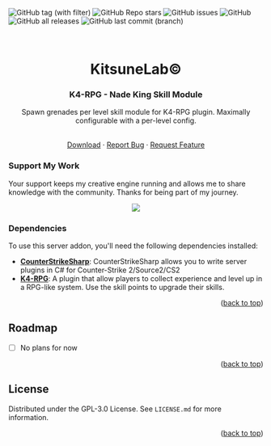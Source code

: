 <a name="readme-top"></a>

![GitHub tag (with filter)](https://img.shields.io/github/v/tag/K4ryuu/K4-RPG-NadeKing?style=for-the-badge&label=Version)
![GitHub Repo stars](https://img.shields.io/github/stars/K4ryuu/K4-RPG-NadeKing?style=for-the-badge)
![GitHub issues](https://img.shields.io/github/issues/K4ryuu/K4-RPG-NadeKing?style=for-the-badge)
![GitHub](https://img.shields.io/github/license/K4ryuu/K4-RPG-NadeKing?style=for-the-badge)
![GitHub all releases](https://img.shields.io/github/downloads/K4ryuu/K4-RPG-NadeKing/total?style=for-the-badge)
![GitHub last commit (branch)](https://img.shields.io/github/last-commit/K4ryuu/K4-RPG-NadeKing/dev?style=for-the-badge)

<!-- PROJECT LOGO -->
<br />
<div align="center">
  <h1 align="center">KitsuneLab©</h1>
  <h3 align="center">K4-RPG - Nade King Skill Module</h3>
  <a align="center">Spawn grenades per level skill module for K4-RPG plugin. Maximally configurable with a per-level config.</a>

  <p align="center">
    <br />
    <a href="https://github.com/K4ryuu/K4-RPG-NadeKing/releases">Download</a>
    ·
    <a href="https://github.com/K4ryuu/K4-RPG-NadeKing/issues/new?assignees=KitsuneLab-Development&labels=bug&projects=&template=bug_report.md&title=%5BBUG%5D">Report Bug</a>
    ·
    <a href="https://github.com/K4ryuu/K4-RPG-NadeKing/issues/new?assignees=KitsuneLab-Development&labels=enhancement&projects=&template=feature_request.md&title=%5BREQ%5D">Request Feature</a>
  </p>
</div>

### Support My Work

Your support keeps my creative engine running and allows me to share knowledge with the community. Thanks for being part of my journey.

<p align="center">
<a href="https://www.buymeacoffee.com/k4ryuu">
<img src="https://img.buymeacoffee.com/button-api/?text=Support Me&emoji=☕&slug=k4ryuu&button_colour=FF5F5F&font_colour=ffffff&font_family=Inter&outline_colour=000000&coffee_colour=FFDD00" />
</a>
</p>

<!-- ABOUT THE PROJECT -->

### Dependencies

To use this server addon, you'll need the following dependencies installed:

- [**CounterStrikeSharp**](https://github.com/roflmuffin/CounterStrikeSharp/releases): CounterStrikeSharp allows you to write server plugins in C# for Counter-Strike 2/Source2/CS2
- [**K4-RPG**](https://github.com/K4ryuu/K4-RPG): A plugin that allow players to collect experience and level up in a RPG-like system. Use the skill points to upgrade their skills.

<p align="right">(<a href="#readme-top">back to top</a>)</p>

<!-- ROADMAP -->

## Roadmap

- [ ] No plans for now

<p align="right">(<a href="#readme-top">back to top</a>)</p>

<!-- LICENSE -->

## License

Distributed under the GPL-3.0 License. See `LICENSE.md` for more information.

<p align="right">(<a href="#readme-top">back to top</a>)</p>
